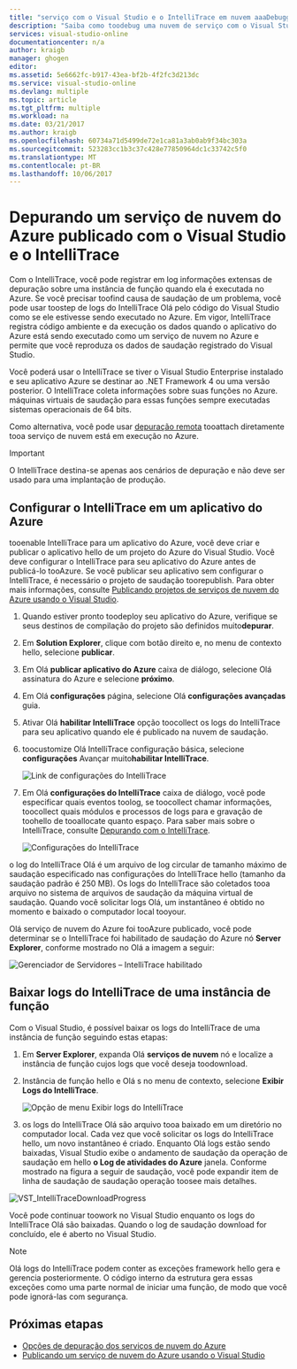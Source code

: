 ```yaml
---
title: "serviço com o Visual Studio e o IntelliTrace em nuvem aaaDebugging publicado um Azure | Microsoft Docs"
description: "Saiba como toodebug uma nuvem de serviço com o Visual Studio e o IntelliTrace"
services: visual-studio-online
documentationcenter: n/a
author: kraigb
manager: ghogen
editor: 
ms.assetid: 5e6662fc-b917-43ea-bf2b-4f2fc3d213dc
ms.service: visual-studio-online
ms.devlang: multiple
ms.topic: article
ms.tgt_pltfrm: multiple
ms.workload: na
ms.date: 03/21/2017
ms.author: kraigb
ms.openlocfilehash: 60734a71d5499de72e1ca81a3ab0ab9f34bc303a
ms.sourcegitcommit: 523283cc1b3c37c428e77850964dc1c33742c5f0
ms.translationtype: MT
ms.contentlocale: pt-BR
ms.lasthandoff: 10/06/2017
---
```

# <a name="debugging-a-published-azure-cloud-service-with-visual-studio-and-intellitrace"></a>Depurando um serviço de nuvem do Azure publicado com o Visual Studio e o IntelliTrace
Com o IntelliTrace, você pode registrar em log informações extensas de depuração sobre uma instância de função quando ela é executada no Azure. Se você precisar toofind causa de saudação de um problema, você pode usar toostep de logs do IntelliTrace Olá pelo código do Visual Studio como se ele estivesse sendo executado no Azure. Em vigor, IntelliTrace registra código ambiente e da execução os dados quando o aplicativo do Azure está sendo executado como um serviço de nuvem no Azure e permite que você reproduza os dados de saudação registrado do Visual Studio. 

Você poderá usar o IntelliTrace se tiver o Visual Studio Enterprise instalado e seu aplicativo Azure se destinar ao .NET Framework 4 ou uma versão posterior. O IntelliTrace coleta informações sobre suas funções no Azure. máquinas virtuais de saudação para essas funções sempre executadas sistemas operacionais de 64 bits.

Como alternativa, você pode usar [depuração remota](http://go.microsoft.com/fwlink/p/?LinkId=623041) tooattach diretamente tooa serviço de nuvem está em execução no Azure.

> [!IMPORTANT]
> O IntelliTrace destina-se apenas aos cenários de depuração e não deve ser usado para uma implantação de produção.
> 

## <a name="configure-an-azure-application-for-intellitrace"></a>Configurar o IntelliTrace em um aplicativo do Azure
tooenable IntelliTrace para um aplicativo do Azure, você deve criar e publicar o aplicativo hello de um projeto do Azure do Visual Studio. Você deve configurar o IntelliTrace para seu aplicativo do Azure antes de publicá-lo tooAzure. Se você publicar seu aplicativo sem configurar o IntelliTrace, é necessário o projeto de saudação toorepublish. Para obter mais informações, consulte [Publicando projetos de serviços de nuvem do Azure usando o Visual Studio](http://go.microsoft.com/fwlink/p/?LinkId=623012).

1. Quando estiver pronto toodeploy seu aplicativo do Azure, verifique se seus destinos de compilação do projeto são definidos muito**depurar**.

1. Em **Solution Explorer**, clique com botão direito e, no menu de contexto hello, selecione **publicar**.
   
1. Em Olá **publicar aplicativo do Azure** caixa de diálogo, selecione Olá assinatura do Azure e selecione **próximo**.

1. Em Olá **configurações** página, selecione Olá **configurações avançadas** guia.

1. Ativar Olá **habilitar IntelliTrace** opção toocollect os logs do IntelliTrace para seu aplicativo quando ele é publicado na nuvem de saudação.
   
1. toocustomize Olá IntelliTrace configuração básica, selecione **configurações** Avançar muito**habilitar IntelliTrace**.

    ![Link de configurações do IntelliTrace](./media/vs-azure-tools-intellitrace-debug-published-cloud-services/intellitrace-settings-link.png)
   
1. Em Olá **configurações do IntelliTrace** caixa de diálogo, você pode especificar quais eventos toolog, se toocollect chamar informações, toocollect quais módulos e processos de logs para e gravação de toohello de tooallocate quanto espaço. Para saber mais sobre o IntelliTrace, consulte [Depurando com o IntelliTrace](http://go.microsoft.com/fwlink/?LinkId=214468).
   
    ![Configurações do IntelliTrace](./media/vs-azure-tools-intellitrace-debug-published-cloud-services/IC519063.png)

o log do IntelliTrace Olá é um arquivo de log circular de tamanho máximo de saudação especificado nas configurações do IntelliTrace hello (tamanho da saudação padrão é 250 MB). Os logs do IntelliTrace são coletados tooa arquivo no sistema de arquivos de saudação da máquina virtual de saudação. Quando você solicitar logs Olá, um instantâneo é obtido no momento e baixado o computador local tooyour.

Olá serviço de nuvem do Azure foi tooAzure publicado, você pode determinar se o IntelliTrace foi habilitado de saudação do Azure nó **Server Explorer**, conforme mostrado no Olá a imagem a seguir:

![Gerenciador de Servidores – IntelliTrace habilitado](./media/vs-azure-tools-intellitrace-debug-published-cloud-services/IC744134.png)

## <a name="download-intellitrace-logs-for-a-role-instance"></a>Baixar logs do IntelliTrace de uma instância de função
Com o Visual Studio, é possível baixar os logs do IntelliTrace de uma instância de função seguindo estas etapas:

1. Em **Server Explorer**, expanda Olá **serviços de nuvem** nó e localize a instância de função cujos logs que você deseja toodownload. 

1. Instância de função hello e Olá s no menu de contexto, selecione **Exibir Logs do IntelliTrace**. 

    ![Opção de menu Exibir logs do IntelliTrace](./media/vs-azure-tools-intellitrace-debug-published-cloud-services/view-intellitrace-logs.png)

1. os logs do IntelliTrace Olá são arquivo tooa baixado em um diretório no computador local. Cada vez que você solicitar os logs do IntelliTrace hello, um novo instantâneo é criado. Enquanto Olá logs estão sendo baixadas, Visual Studio exibe o andamento de saudação da operação de saudação em hello **o Log de atividades do Azure** janela. Conforme mostrado na figura a seguir de saudação, você pode expandir item de linha de saudação de saudação operação toosee mais detalhes.

![VST_IntelliTraceDownloadProgress](./media/vs-azure-tools-intellitrace-debug-published-cloud-services/IC745551.png)

Você pode continuar toowork no Visual Studio enquanto os logs do IntelliTrace Olá são baixadas. Quando o log de saudação download for concluído, ele é aberto no Visual Studio.

> [!NOTE]
> Olá logs do IntelliTrace podem conter as exceções framework hello gera e gerencia posteriormente. O código interno da estrutura gera essas exceções como uma parte normal de iniciar uma função, de modo que você pode ignorá-las com segurança.
> 
> 

## <a name="next-steps"></a>Próximas etapas
- [Opções de depuração dos serviços de nuvem do Azure](vs-azure-tools-debugging-cloud-services-overview.md)
- [Publicando um serviço de nuvem do Azure usando o Visual Studio](vs-azure-tools-publishing-a-cloud-service.md)